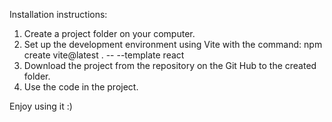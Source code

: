 Installation instructions:

1) Create a project folder on your computer.
2) Set up the development environment using Vite with the command:
    npm create vite@latest . -- --template react
3) Download the project from the repository on the Git Hub to the created folder.
4) Use the code in the project.

Enjoy using it :)